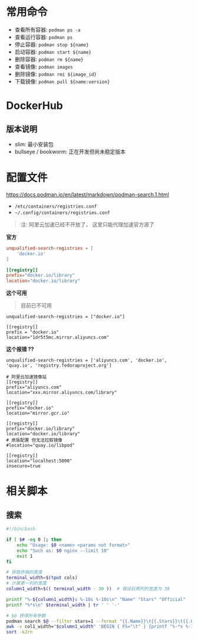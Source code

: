 # 常用命令

- 查看所有容器: `podman ps -a`
- 查看运行容器: `podman ps`
- 停止容器: `podman stop ${name}`
- 启动容器: `podman start ${name}`
- 删除容器: `podman rm ${name}`
- 查看镜像: `podman images`
- 删除镜像: `podman rmi ${image_id}`
- 下载镜像: `podman pull ${name:version}`


# DockerHub

## 版本说明

- slim: 最小安装包
- bullseye / bookworm: 正在开发但尚未稳定版本


# 配置文件

https://docs.podman.io/en/latest/markdown/podman-search.1.html

- `/etc/containers/registries.conf`
- `~/.config/containers/registries.conf`

> 注: 阿里云加速已经不开放了， 这里只能代理加速官方源了

**官方**

```conf
unqualified-search-registries = [
    'docker.io' 
]

[[registry]]
prefix="docker.io/library"
location="docker.io/library"
```


**这个可用**

> 目前已不可用

```
unqualified-search-registries = ["docker.io"] 

[[registry]] 
prefix = "docker.io" 
location="1dr5t5mc.mirror.aliyuncs.com"
```

**这个报错 ??**
```
unqualified-search-registries = ['aliyuncs.com', 'docker.io', 'quay.io', 'registry.fedoraproject.org']

# 阿里云加速镜像站
[[registry]]
prefix="aliyuncs.com"
location="xxx.mirror.aliyuncs.com/library"

[[registry]]
prefix="docker.io"
location="mirror.gcr.io"

[[registry]]
prefix="docker.io/library"
location="docker.io/library"
# 原版配置 但无法拉取镜像
#location="quay.io/libpod" 

[[registry]]
location="localhost:5000"
insecure=true
```


# 相关脚本

## 搜索

```bash
#!/bin/bash

if [ $# -eq 0 ]; then
    echo "Usage: $0 <name> <params not format>"
    echo "Such as: $0 nginx --limit 10"
    exit 1
fi

# 获取终端的宽度
terminal_width=$(tput cols)
# 计算第一列的宽度
column1_width=$(( terminal_width - 30 ))  # 假设后两列的宽度为 30

printf "%-${column1_width}s %-10s %-10s\n" "Name" "Stars" "Official"
printf "%*s\n" $terminal_width | tr ' ' '-'

# $@ 获得所有参数
podman search $@ --filter stars=1 --format "{{.Name}}\t{{.Stars}}\t{{.Official}}"  | \
awk -v col1_width="$column1_width" 'BEGIN { FS="\t" } {printf "%-*s %-10s %-10s\n", col1_width, $1, $2, $3}' | \
sort -k2rn
```